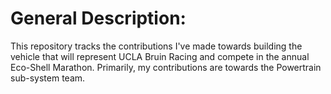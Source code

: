 # General Description: 
This repository tracks the contributions I've made towards building the vehicle that will represent UCLA Bruin Racing and compete in the annual Eco-Shell Marathon. Primarily, my contributions are towards the Powertrain sub-system team.
